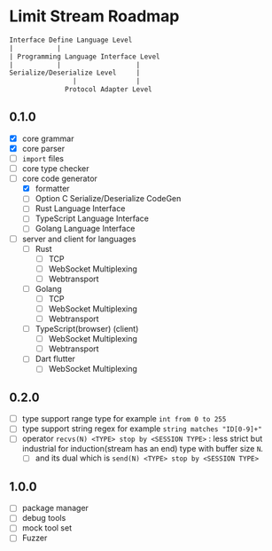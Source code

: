 # Limit Stream Roadmap

```txt
Interface Define Language Level
|           |
| Programming Language Interface Level
|           |                   |
Serialize/Deserialize Level     |
                |               |
              Protocol Adapter Level
```

## 0.1.0

- [x] core grammar
- [x] core parser
- [ ] `import` files
- [ ] core type checker
- [ ] core code generator
  - [x] formatter
  - [ ] Option C Serialize/Deserialize CodeGen
  - [ ] Rust Language Interface
  - [ ] TypeScript Language Interface
  - [ ] Golang Language Interface
- [ ] server and client for languages
  - [ ] Rust
    - [ ] TCP
    - [ ] WebSocket Multiplexing
    - [ ] Webtransport
  - [ ] Golang
    - [ ] TCP
    - [ ] WebSocket Multiplexing
    - [ ] Webtransport
  - [ ] TypeScript(browser) (client)
    - [ ] WebSocket Multiplexing
    - [ ] Webtransport
  - [ ] Dart flutter
    - [ ] WebSocket Multiplexing

## 0.2.0

- [ ] type support range type for example `int from 0 to 255`
- [ ] type support string regex for example `string matches "ID[0-9]+"`
- [ ] operator `recvs(N) <TYPE> stop by <SESSION TYPE>` : less strict but industrial for induction(stream has an end) type with buffer size `N`.
  - [ ] and its dual which is `send(N) <TYPE> stop by <SESSION TYPE>`

## 1.0.0

- [ ] package manager
- [ ] debug tools
- [ ] mock tool set
- [ ] Fuzzer
